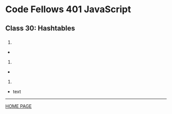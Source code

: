 # Code Fellows 401 JavaScript

## Class 30: Hashtables

### []()

1.

-

1.

-

1.

- text

---

[HOME PAGE](https://getullrichordietrying.github.io/reading-notes/)
